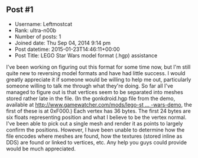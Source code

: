 ## Post #1
- Username: Leftmostcat
- Rank: ultra-n00b
- Number of posts: 1
- Joined date: Thu Sep 04, 2014 9:14 pm
- Post datetime: 2015-01-23T14:46:11+00:00
- Post Title: LEGO Star Wars model format (.hgp) assistance

I've been working on figuring out this format for some time now, but I'm still quite new to reversing model formats and have had little success. I would greatly appreciate it if someone would be willing to help me out, particularly someone willing to talk me through what they're doing. So far all I've managed to figure out is that vertices seem to be separated into meshes stored rather late in the file. (In the gonkdroid.hgp file from the demo, available at [http://www.gamewatcher.com/mods/lego-st ... -wars-demo](http://www.gamewatcher.com/mods/lego-star-wars-mod/lego-star-wars-demo), the first of these is at 0xF000.) Each vertex has 36 bytes. The first 24 bytes are six floats representing position and what I believe to be the vertex normal. I've been able to pick out a single mesh and render it as points to largely confirm the positions. However, I have been unable to determine how the file encodes where meshes are found, how the textures (stored inline as DDS) are found or linked to vertices, etc. Any help you guys could provide would be much appreciated.
